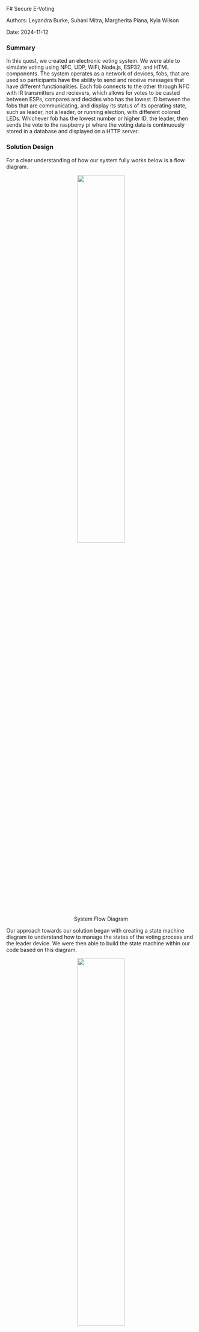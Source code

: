 F# Secure E-Voting

Authors: Leyandra Burke, Suhani Mitra, Margherita Piana, Kyla Wilson

Date: 2024-11-12

### Summary

In this quest, we created an electronic voting system. We were able to simulate voting using NFC, UDP, WiFi, Node.js, ESP32, and HTML components. The system operates as a network of devices, fobs, that are used so participants have the ability to send and receive messages that have different functionalities. Each fob connects to the other through NFC with IR transmitters and recievers, which allows for votes to be casted between ESPs, compares and decides who has the lowest ID between the fobs that are communicating, and display its status of its operating state, such as leader, not a leader, or running election, with different colored LEDs. Whichever fob has the lowest number or higher ID, the leader, then sends the vote to the raspberry pi where the voting data is continuously stored in a database and displayed on a HTTP server.    


### Solution Design

For a clear understanding of how our system fully works below is a flow diagram.

<p align="center">
<img src="./images/Q4Flowchart.jpg" width="50%">
</p>
<p align="center">
System Flow Diagram
</p>

Our approach towards our solution began with creating a state machine diagram to understand how to manage the states of the voting process and the leader device. We were then able to build the state machine within our code based on this diagram.

<p align="center">
<img src="./images/state-diagram.png" width="50%">
</p>
<p align="center">
Our State Diagram for One ESP32 Device
</p>

We were then able to build our circuits which included the following hardware parts. 

**Hardware**
- IR Transmitter LED
- IR Receiver
- H Bridge
- 3 LEDs (Red, Blue, Green)
- ESP32
- Raspberry Pi
- Button
- Resistors
- Power Source (Battery)
- Wifi Connection and Router


We used IR receiving and sending to create NFC (near-field communication) channels between the different fobs. The fobs used the NFC to cast votes. When the user pushes the button sending between IR transmitter and receiver is enabled for the fob that is sending. If any of the fobs had their sending enabled and held their IR transmitter up to the receiver of another fob, the fob would receive their vote, and either send it off to the leader, or if the receiving fob was the leader, then the leader would send the vote directly to the raspberry pi. Once the leader receives the vote, it will send an acknowledgement using UDP to the ESP who voted via NFC.

The H bridge used was a L293D. Its main purpose in this quest was to add modulation to the IR signal because the IR LED uses a higher amount of current than what can be provided with a GPIO pin from the ESP32. 

The RGB LEDs change based on the state of the fob. In our code, we created a task that switches between colors depending on the status. So if the participant is not the leader then their red LED is on, if there is an election in progress then the LED that is on is blue, and if they are the leader then their green LED is on. 

<p align="center">
<img src="./images/IR_Schematic.png" width="50%">
</p>
<p align="center">
IR and LED Schematic
</p>

This quest also required us to use the router and a raspberry pi. The router served as a communication point for all the ESPs and the raspberry pi, as they are all connected through WiFi. The raspberry pi was used to host the UDP server and as a path to store the data in the database.

<p align="center">
<img src="./images/circuit.png" width="50%">
</p>
<p align="center">
Our Circuit
</p>

Our software included the following.

**Software**
- ir-txrx.c, w/ associated dependencies and CMakeLists.txt files
- rasberry_receive.js
- prova.html


We used UDP to create communication channels between each of the ESPs, using the router as the hub. To do this, we created multiple functions to send messages out to other ESPs on the network. We had a function called send_message_single which took the message (char), the id of the sender (int), and the id of the recipient (int). We used this function to send answer messages, messages from the vote recipient to the leader, and the acknowledge message from the leader to the voter upon receipt. We also had a function called send_message which took the message (char) and the id of the sender (int) that would iterate through the list of ESPs and send them all the same message. We used this function to send election messages and victory messages which we wanted to send to all of the other esps. We created a task to receive messages from other ESP32s on the network. This task listened for messages from all of the ESP32s identified in our MEMBERS array of strings/char *. The task called a function process_received_message every time it received a message from another ESP32. This function has a case for each message type:

e - election

k - keep alive

r, g, b - votes to send to RPi

c - acknowledgement of vote from leader

a - answer (opposition)

v - victory

Then the function either sends a response message accordingly or does nothing. 

Within this state machine task we are also keeping track of if there is a timeout. We have two primary functions that deal with the election timeout and the coordinator timoeout. The election timeout is active in the ELECTION_RUNNING state. When we receive a new election message, we reset the election timeout. When the election timeout expires, we enter the election_timeout_handler which will evaluate whether or not we are the leader, and change the state to LEADER or NOT_LEADER accordingly. The coordinator (leader) timeout was used in a similar way. The timer itself was created in the same way as the election timeout with the xTaskCreate function. We then start the timer when we enter the NOT_LEADER state. Then, we reset the timer every time we receive a keep alive function. If the coordinator timer expires before we receive another keep alive function, then we will go into the coordinator_timer_handler function and change the state to ELECTION_RUNNING

On the raspberry pi using we use a UDP server that recieves messages from the ESP32 leader. Each of the messages recieved are then logged and saved to a TingoDB database. The data from the message is stored with a timestamp, the UDP client IP (the esp32 it is sent from), and the UDP client name. We also have an HTTP server being run on port 8080 which shows a visualization of the voting data from the leader ESP32s. This interface allows you to reset the database as well, with the click of a button.

<p align="center">
<img src="./images/data.png" width="50%">
</p>
<p align="center">
Database
</p>

<p align="center">
<img src="./images/html.png" width="50%">
</p>
<p align="center">
Voting Polls with Reset
</p>

### Quest Summary
A challenge for us was connecting the node server to the HTML file. We spent a lot of time debugging this, both in the node file as well as the html file. We ultimately realized this error was because we did not perform an app.get() call from the node to the html file. We found this by drawing from previous skills and isolating parts of our server that we were missing.

We also had trouble ensuring that our FOBs were sending the correct LED color. We addressed this by ensuring that when we received a vote (message r, g, or b) we sent the subsequent message to the leader with the id as the id from the message we read in, not the ID of the ESP that was offloading the message to the leader.


### Supporting Artifacts
- [Link to video technical presentation](https://drive.google.com/file/d/1xNL4Tx0lyM2k2AgjUw1658iJ-kNPcseO/view?usp=share_link). Not to exceed 120s
- [Link to video demo](https://drive.google.com/file/d/1-dHcb7RmbREfYFlAUwA5auuCVE0Cd_Bj/view?usp=share_link). Not to exceed 120s

### Self-Assessment 

| Objective Criterion | Rating | Max Value  | 
|---------------------------------------------|:-----------:|:---------:|
| Objective One | 1 |  1     | 
| Objective Two | 1 |  1     | 
| Objective Three | 1 |  1     | 
| Objective Four | 1 |  1     | 
| Objective Five | 1 |  1     | 
| Objective Six | 1 |  1     | 
| Objective Seven | 1 |  1     | 



### AI and Open Source Code Assertions

- We have documented in our code readme.md and in our code any software that we have adopted from elsewhere
- We used AI for coding and this is documented in our code as indicated by comments "AI generated" 


